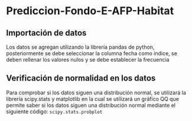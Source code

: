 # Prediccion-Fondo-E-AFP-Habitat

## Importación de datos
Los datos se agregan utilizando la librería pandas de python, posteriormente se debe seleccionar la columna fecha como índice, se deben rellenar los valores nulos y se debe establecer la frecuencia

## Verificación de normalidad en los datos

Para comprobar si los datos siguen una distribución normal, se utilizará la librería scipy.stats y matplotlib en la cual se utilizará un gráfico QQ
que permite saber si los datos siguen una distribución normal mediante el siguiente código: ```scipy.stats.probplot ```


